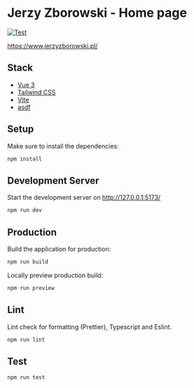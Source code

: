 # Jerzy Zborowski - Home page

[![Test](https://github.com/dzbo/jzborowski/actions/workflows/test.yaml/badge.svg?branch=master)](https://github.com/dzbo/jzborowski/actions/workflows/test.yaml)

https://www.jerzyzborowski.pl/

## Stack

- [Vue 3](https://vuejs.org/)
- [Tailwind CSS](https://tailwindcss.com/)
- [Vite](https://vitejs.dev/)
- [asdf](https://asdf-vm.com/)

## Setup

Make sure to install the dependencies:

```bash
npm install
```

## Development Server

Start the development server on http://127.0.0.1:5173/

```bash
npm run dev
```

## Production

Build the application for production:

```bash
npm run build
```

Locally preview production build:

```bash
npm run preview
```

## Lint

Lint check for formatting (Prettier), Typescript and Eslint.

```bash
npm run lint
```

## Test

```bash
npm run test
```
